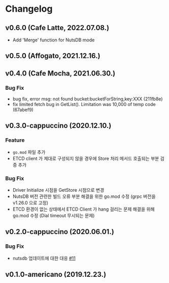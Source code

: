 # Changelog

## v0.6.0 (Cafe Latte, 2022.07.08.)

- Add 'Merge' function for NutsDB mode

## v0.5.0 (Affogato, 2021.12.16.)

## v0.4.0 (Cafe Mocha, 2021.06.30.)

### Bug Fix

- bug fix, error msg: not found bucket:bucketForString,key:XXX (211fb8e)
- fix limited fetch bug in GetList(). Limitation was 10,000 of temp code (67abef9)

## v0.3.0-cappuccino (2020.12.10.)

### Feature

- `go.mod` 파일 추가
- ETCD client 가 제대로 구성되지 않을 경우에 Store 처리 메서드 호출되는 부분 검증 추가

### Bug Fix

- Driver Initialize 시점을 GetStore 시점으로 변경
- NutsDB 버전 관련한 빌드 오류 부분 해결을 위한 go.mod 수정 (grpc 버전을 v1.26.0 으로 고정)
- ETCD 환경이 없는 상태에서 ETCD Client 가 hang 걸리는 문제 해결을 위해 go.mod 수정 (Dial timeout 무시되는 문제)

## v0.2.0-cappuccino (2020.06.01.)

### Bug Fix

- nutsdb 업데이트에 대한 대응 [#11](https://github.com/cloud-barista/cb-store/issues/11)

## v0.1.0-americano (2019.12.23.)
